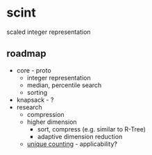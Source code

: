 # scint
scaled integer representation

## roadmap

* core - proto
  * integer representation
  * median, percentile search
  * sorting
* knapsack - ?
* research
  * compression
  * higher dimension
    * sort, compress (e.g. similar to R-Tree)
    * adaptive dimension reduction
  * [unique counting](https://en.wikipedia.org/wiki/Count-distinct_problem) - applicability?
